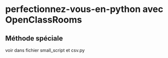 # perfectionnez-vous-en-python avec OpenClassRooms

## Méthode spéciale 
voir dans fichier small_script et csv.py 



